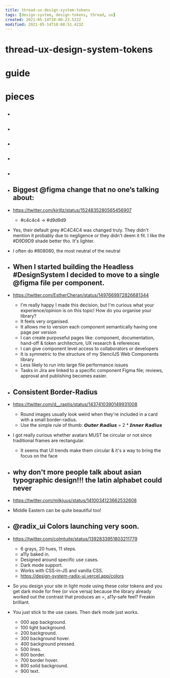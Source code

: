 ```yaml
---
title: thread-ux-design-system-tokens
tags: [design-system, design-tokens, thread, ux]
created: 2021-05-14T10:08:23.522Z
modified: 2021-05-14T10:08:51.423Z
---
```


# thread-ux-design-system-tokens

# guide

# pieces
- ## 

- ## 

- ## 

- ## 

- ## 

- ## Biggest @figma change that no one’s talking about:
- https://twitter.com/kirillz/status/1524835280565456907
  - #c4c4c4  ->  #d9d9d9
- Yes, their default grey #C4C4C4 was changed truly. They didn't mention it probably due to negligence or they didn't deem it fit. I like the #D9D9D9 shade better tho. It's lighter.
- I often do #808080, the most neutral of the neutral


- ## When I started building the Headless #DesignSystem I decided to move to a single @figma file per component.
- https://twitter.com/EstherCheran/status/1497669972826681344
  - I'm really happy I made this decision, but I'm curious what your experience/opinion is on this topic! How do you organise your library?
  - It feels very organised.
  - It allows me to version each component semantically having one page per version
  - I can create purposeful pages like: component, documentation, hand-off & token architecture, UX research & references
  - I can give component level access to collaborators or developers
  - It is symmetric to the structure of my StencilJS Web Components library
  - Less likely to run into large file performance issues
  - Tasks in Jira are linked to a specific component Figma file; reviews, approval and publishing becomes easier.





- ## Consistent Border-Radius
- https://twitter.com/d__raptis/status/1437410390149931008
  - Round images usually look weird when they're included in a card with a small border-radius. 
  - Use the simple rule of thumb: 𝙊𝙪𝙩𝙚𝙧 𝙍𝙖𝙙𝙞𝙪𝙨 = 2 * 𝙄𝙣𝙣𝙚𝙧 𝙍𝙖𝙙𝙞𝙪𝙨
- I got really curious whether avatars MUST be circular or not since traditional frames are rectangular.
  - It seems that UI trends make them circular & it's a way to bring the focus on the face


- ## why don't more people talk about asian typographic design!!! the latin alphabet could never
- https://twitter.com/milkjuus/status/1410034123662532608
- Middle Eastern can be quite beautiful too!

- ## @radix_ui Colors launching very soon.
- https://twitter.com/colmtuite/status/1392833951803211779
  - 6 grays, 20 hues, 11 steps.
  - a11y baked in.
  - Designed around specific use cases.
  - Dark mode support.
  - Works with CSS-in-JS and vanilla CSS.
  - https://design-system-radix-ui.vercel.app/colors
- So you design your site in light mode using these color tokens and you get dark mode for free (or vice versa) because the library already worked out the contrast that produces an =, a11y-safe feel? Freakin brilliant.
- You just stick to the use cases. Then dark mode just works.
  - 000 app background.
  - 100 light background.
  - 200 background.
  - 300 background hover.
  - 400 background pressed.
  - 500 lines.
  - 600 border.
  - 700 border hover.
  - 800 solid background.
  - 900 text.
